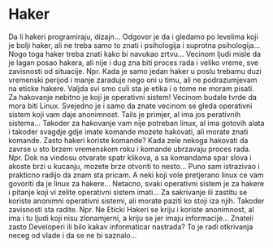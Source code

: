 # Haker
Da li  hakeri programiraju, dizajn... Odgovor je da i gledamo po levelima koji je bolji haker, ali ne treba samo to znati i psihologija i suprotna psihologija... Nogo toga haker treba znati kako bi navukao zrtvu... Vecinom ljudi misle da je lagan posao hakera, ali nije i dug zna biti proces rada i veliko vreme, sve zavisnosti od situacije. Npr. Kada je samo jedan haker u poslu trebamu duzi vremenski perijod i manje zaraduje nego oni u timu, ali ne podrazumjevam na eticke hakere. Valjda svi smo culi sta je etika i o tome ne moram pisati. Za hakovanje nebitno je koji je operativni sistem! Vecinom budale tvrde da mora biti Linux. Svejedno je i samo da znate vecinom se gleda operativni sistem koji vam daje anonimnost. Tails je primjer, al ima jos perativnih sistema... Takoder za hakovanje vam nije potreban linux, al ima gotovih alata i     takoder svagdje gdje imate komande mozete hakovati, ali morate znati komande. Zasto hakeri koriste komande? Kada zele nekoga hakovati da zavrse u sto brzem vremenskom roku i komande ubrzavaju proces rada. Npr. Dok na vindosu otvarate spatr klikova, a sa komandama spar slova i akoste brzi u kucanju, mozete brze otvoriti to nesto... Puno sam istrazivao i prakticno radijo da znam sta pricam. A neki koji vole pretjerano linux ce vam govoriti da je linux za hakere... Netacno, svaki operativni sistem je za hakere i pitanje koji vi zelite operativni sistem imati... Za sakrivanje ili zastitu se koriste anonimni operativni sistemi, ali morate paziti ko stoji iza njih. Takoder zavisnosti sta radite. Npr. Ne Eticki Hakeri se kriju i koriste anonimnost, al ima i tu ljudi koji nisu zlonamjerni, a kriju se jer imaju informacije... Znateli zasto Developeri ili bilo kakav informaticar nastrada? To je radi otkrivanja neceg od vlade i da se ne bi saznalo...
